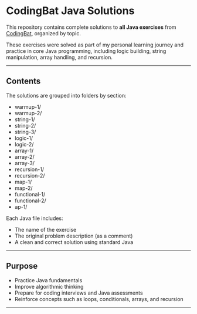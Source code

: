 # CodingBat Java Solutions

This repository contains complete solutions to **all Java exercises** from [CodingBat](https://codingbat.com/), organized by topic.

These exercises were solved as part of my personal learning journey and practice in core Java programming, including logic building, string manipulation, array handling, and recursion.

---

## Contents

The solutions are grouped into folders by section:

- warmup-1/
- warmup-2/
- string-1/
- string-2/
- string-3/
- logic-1/
- logic-2/
- array-1/
- array-2/
- array-3/
- recursion-1/
- recursion-2/
- map-1/
- map-2/
- functional-1/
- functional-2/
- ap-1/

Each Java file includes:
- The name of the exercise
- The original problem description (as a comment)
- A clean and correct solution using standard Java

---

## Purpose

- Practice Java fundamentals
- Improve algorithmic thinking
- Prepare for coding interviews and Java assessments
- Reinforce concepts such as loops, conditionals, arrays, and recursion

---
